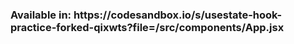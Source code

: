 <h3>Available in: https://codesandbox.io/s/usestate-hook-practice-forked-qixwts?file=/src/components/App.jsx</h3>
